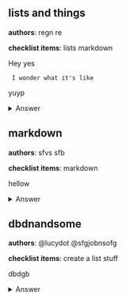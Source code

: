 ## lists and things
**authors**: regn re

**checklist items**: lists markdown

Hey yes

` I wonder what it's like`

yuyp


<details>
<summary>Answer</summary>
No waY!!

`is it?`

</details>

## markdown
**authors**: sfvs sfb

**checklist items**: markdown

hellow


<details>
<summary>Answer</summary>
If ti isn't.

[here](https://google.com).

</details>

## dbdnandsome
**authors**: @lucydot @sfgjobnsofg

**checklist items**: create a list stuff

dbdgb

<details>
<summary>Answer</summary>
dfbdfb
</details>

